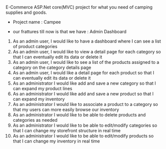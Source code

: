 
E-Commerce ASP.Net core(MVC)  project for what you need of camping supplies and goods.

- Project name : Campee

- our frattures till now is that we have : Admin Dashboard

1. As an admin user, I would like to have a dashboard where I can see a list of product categories
2. As an admin user, I would like to view a detail page for each category so that I can eventually edit its data or delete it
3. As an admin user, I would like to see a list of the products assigned to a category on the category details page
4. As an admin user, I would like a detail page for each product so that I can eventually edit its data or delete it
5. As an administrator I would like add and save a new category so that I can expand my product lines
6. As an administrator I would like add and save a new product so that I can expand my inventory
7. As an administrator I would like to associate a product to a category so that my users can more easily browse our inventory
8. As an administrator I would like to be able to delete products and categories as needed
9. As an administrator I would like to be able to edit/modify categories so that I can change my storefront structure in real time
10. As an administrator I would like to be able to edit/modify products so that I can change my inventory in real time
